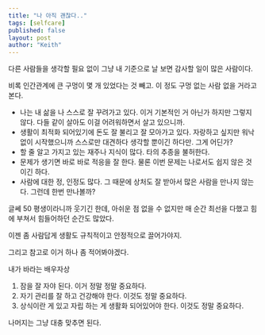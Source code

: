 ```yaml
---
title: "나 아직 괜찮다.."
tags: [selfcare]
published: false
layout: post
author: "Keith"
---
```


다른 사람들을 생각할 필요 없이 그냥 내 기준으로 날 보면 감사할 일이 많은 사람이다.

비록 인간관계에 큰 구멍이 몇 개 있었다는 것 빼고. 이 정도 구멍 없는 사람 없을 거라고 본다.

- 나는 내 삶을 나 스스로 잘 꾸려가고 있다. 이거 기본적인 거 아닌가 하지만 그렇지 않다. 다들 같이 살아도 이걸 어려워하면서 살고 있으니까.
- 생활이 최적화 되어있기에 돈도 잘 불리고 잘 모아가고 있다. 자랑하고 싶지만 워낙 없이 시작했으니까 스스로만 대견하다 생각할 뿐이긴 하다만. 그게 어딘가?
- 할 줄 알고 가지고 있는 재주나 지식이 많다. 타의 추종을 불허한다.
- 문제가 생기면 바로 바로 적응을 잘 한다. 물론 이번 문제는 나로서도 쉽지 않은 것이긴 하다.
- 사람에 대한 정, 인정도 많다. 그 때문에 상처도 잘 받아서 많은 사람을 만나지 않는다. 그런데 한번 만나볼까?

글쎄 50 평생이라니까 웃기긴 한데, 아쉬운 점 없을 수 없지만 매 순간 최선을 다했고 힘에 부쳐서 힘들어하던 순간도 많았다.

이젠 좀 사람답게 생활도 규칙적이고 안정적으로 끌어가야지.

그리고 참고로 이거 하나 좀 적어봐야겠다.

내가 바라는 배우자상

1. 잠을 잘 자야 된다. 이거 정말 정말 중요하다.
2. 자기 관리를 잘 하고 건강해야 한다. 이것도 정말 중요하다. 
3. 상식이란 게 있고 자립 하는 게 생활화 되어있어야 한다. 이것도 정말 중요하다.

나머지는 그냥 대충 맞추면 된다. 